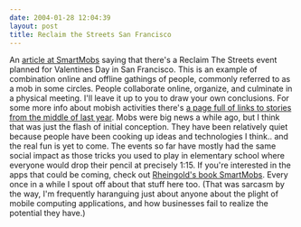```yaml
---
date: 2004-01-28 12:04:39
layout: post
title: Reclaim the Streets San Francisco
---
```


An [article at SmartMobs](http://www.smartmobs.com/archives/002504.html) saying that there's a Reclaim The Streets event planned for Valentines Day in San Francisco. This is an example of combination online and offline gathings of people, commonly referred to as a mob in some circles. People collaborate online, organize, and culminate in a physical meeting. I'll leave it up to you to draw your own conclusions. For some more info about mobish activities there's [a page full of links to stories from the middle of last year](http://www.smartmobs.com/archives/001571.html). Mobs were big news a while ago, but I think that was just the flash of initial conception. They have been relatively quiet because people have been cooking up ideas and technologies I think.. and the real fun is yet to come. The events so far have mostly had the same social impact as those tricks you used to play in elementary school where everyone would drop their pencil at precisely 1:15. If you're interested in the apps that could be coming, check out [Rheingold's book SmartMobs](http://www.smartmobs.com/book/index.html). Every once in a while I spout off about that stuff here too. (That was sarcasm by the way, I'm frequently haranguing just about anyone about the plight of mobile computing applications, and how businesses fail to realize the potential they have.)
